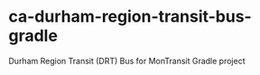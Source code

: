 # ca-durham-region-transit-bus-gradle
Durham Region Transit (DRT) Bus for MonTransit Gradle project
